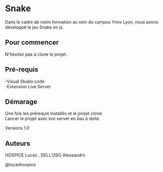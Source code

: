 # Snake

Dans le cadre de notre formation au sein du campus Ynov Lyon, nous avons développé le jeu Snake en js.

## Pour commencer
N'hésitez pas à clone le projet.

## Pré-requis
-Visual Studio code\
-Extension Live Server

## Démarage
Une fois les prérequis installés et le projet cloné:\
Lancer le projet avec live server en bas à doite

Versions 1.0 

## Auteurs
HOSPICE Lucas , DELL'OSO Alessandro 

@lucashospice
